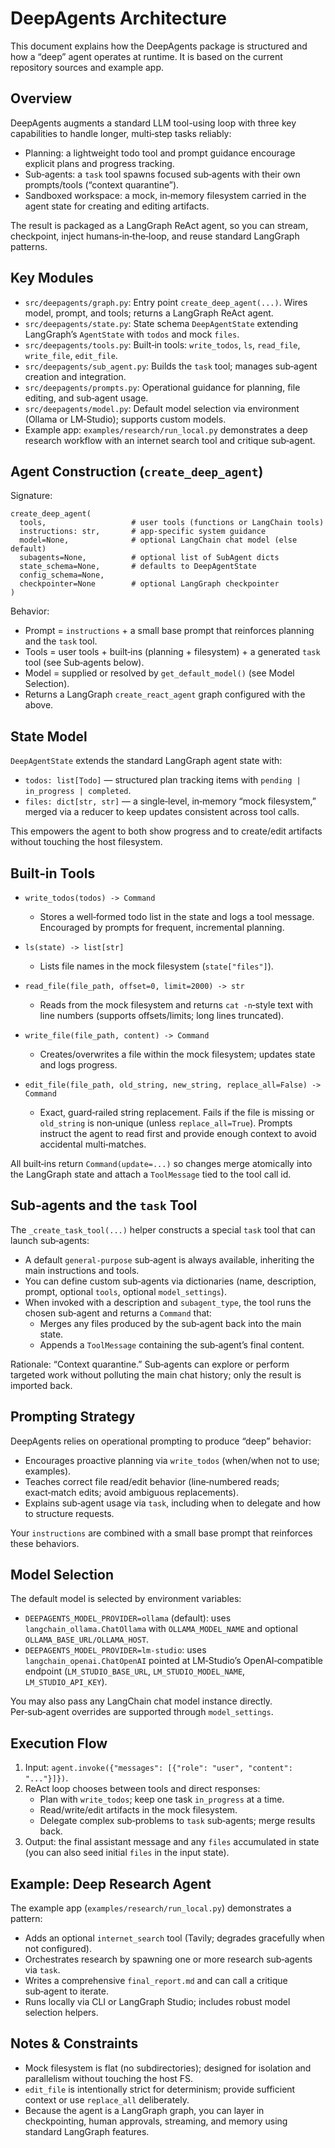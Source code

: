 # DeepAgents Architecture

This document explains how the DeepAgents package is structured and how a “deep” agent operates at runtime. It is based on the current repository sources and example app.

## Overview

DeepAgents augments a standard LLM tool-using loop with three key capabilities to handle longer, multi‑step tasks reliably:
- Planning: a lightweight todo tool and prompt guidance encourage explicit plans and progress tracking.
- Sub‑agents: a `task` tool spawns focused sub‑agents with their own prompts/tools (“context quarantine”).
- Sandboxed workspace: a mock, in‑memory filesystem carried in the agent state for creating and editing artifacts.

The result is packaged as a LangGraph ReAct agent, so you can stream, checkpoint, inject humans‑in‑the‑loop, and reuse standard LangGraph patterns.

## Key Modules

- `src/deepagents/graph.py`: Entry point `create_deep_agent(...)`. Wires model, prompt, and tools; returns a LangGraph ReAct agent.
- `src/deepagents/state.py`: State schema `DeepAgentState` extending LangGraph’s `AgentState` with `todos` and mock `files`.
- `src/deepagents/tools.py`: Built‑in tools: `write_todos`, `ls`, `read_file`, `write_file`, `edit_file`.
- `src/deepagents/sub_agent.py`: Builds the `task` tool; manages sub‑agent creation and integration.
- `src/deepagents/prompts.py`: Operational guidance for planning, file editing, and sub‑agent usage.
- `src/deepagents/model.py`: Default model selection via environment (Ollama or LM‑Studio); supports custom models.
- Example app: `examples/research/run_local.py` demonstrates a deep research workflow with an internet search tool and critique sub‑agent.

## Agent Construction (`create_deep_agent`)

Signature:

```
create_deep_agent(
  tools,                   # user tools (functions or LangChain tools)
  instructions: str,       # app-specific system guidance
  model=None,              # optional LangChain chat model (else default)
  subagents=None,          # optional list of SubAgent dicts
  state_schema=None,       # defaults to DeepAgentState
  config_schema=None,
  checkpointer=None        # optional LangGraph checkpointer
)
```

Behavior:
- Prompt = `instructions` + a small base prompt that reinforces planning and the `task` tool.
- Tools = user tools + built‑ins (planning + filesystem) + a generated `task` tool (see Sub‑agents below).
- Model = supplied or resolved by `get_default_model()` (see Model Selection).
- Returns a LangGraph `create_react_agent` graph configured with the above.

## State Model

`DeepAgentState` extends the standard LangGraph agent state with:
- `todos: list[Todo]` — structured plan tracking items with `pending | in_progress | completed`.
- `files: dict[str, str]` — a single‑level, in‑memory “mock filesystem,” merged via a reducer to keep updates consistent across tool calls.

This empowers the agent to both show progress and to create/edit artifacts without touching the host filesystem.

## Built‑in Tools

- `write_todos(todos) -> Command`
  - Stores a well‑formed todo list in the state and logs a tool message. Encouraged by prompts for frequent, incremental planning.

- `ls(state) -> list[str]`
  - Lists file names in the mock filesystem (`state["files"]`).

- `read_file(file_path, offset=0, limit=2000) -> str`
  - Reads from the mock filesystem and returns `cat -n`‑style text with line numbers (supports offsets/limits; long lines truncated).

- `write_file(file_path, content) -> Command`
  - Creates/overwrites a file within the mock filesystem; updates state and logs progress.

- `edit_file(file_path, old_string, new_string, replace_all=False) -> Command`
  - Exact, guard‑railed string replacement. Fails if the file is missing or `old_string` is non‑unique (unless `replace_all=True`). Prompts instruct the agent to read first and provide enough context to avoid accidental multi‑matches.

All built‑ins return `Command(update=...)` so changes merge atomically into the LangGraph state and attach a `ToolMessage` tied to the tool call id.

## Sub‑agents and the `task` Tool

The `_create_task_tool(...)` helper constructs a special `task` tool that can launch sub‑agents:
- A default `general-purpose` sub‑agent is always available, inheriting the main instructions and tools.
- You can define custom sub‑agents via dictionaries (name, description, prompt, optional `tools`, optional `model_settings`).
- When invoked with a description and `subagent_type`, the tool runs the chosen sub‑agent and returns a `Command` that:
  - Merges any files produced by the sub‑agent back into the main state.
  - Appends a `ToolMessage` containing the sub‑agent’s final content.

Rationale: “Context quarantine.” Sub‑agents can explore or perform targeted work without polluting the main chat history; only the result is imported back.

## Prompting Strategy

DeepAgents relies on operational prompting to produce “deep” behavior:
- Encourages proactive planning via `write_todos` (when/when not to use; examples).
- Teaches correct file read/edit behavior (line‑numbered reads; exact‑match edits; avoid ambiguous replacements).
- Explains sub‑agent usage via `task`, including when to delegate and how to structure requests.

Your `instructions` are combined with a small base prompt that reinforces these behaviors.

## Model Selection

The default model is selected by environment variables:
- `DEEPAGENTS_MODEL_PROVIDER=ollama` (default): uses `langchain_ollama.ChatOllama` with `OLLAMA_MODEL_NAME` and optional `OLLAMA_BASE_URL/OLLAMA_HOST`.
- `DEEPAGENTS_MODEL_PROVIDER=lm-studio`: uses `langchain_openai.ChatOpenAI` pointed at LM‑Studio’s OpenAI‑compatible endpoint (`LM_STUDIO_BASE_URL`, `LM_STUDIO_MODEL_NAME`, `LM_STUDIO_API_KEY`).

You may also pass any LangChain chat model instance directly. Per‑sub‑agent overrides are supported through `model_settings`.

## Execution Flow

1) Input: `agent.invoke({"messages": [{"role": "user", "content": "..."}]})`.
2) ReAct loop chooses between tools and direct responses:
   - Plan with `write_todos`; keep one task `in_progress` at a time.
   - Read/write/edit artifacts in the mock filesystem.
   - Delegate complex sub‑problems to `task` sub‑agents; merge results back.
3) Output: the final assistant message and any `files` accumulated in state (you can also seed initial `files` in the input state).

## Example: Deep Research Agent

The example app (`examples/research/run_local.py`) demonstrates a pattern:
- Adds an optional `internet_search` tool (Tavily; degrades gracefully when not configured).
- Orchestrates research by spawning one or more research sub‑agents via `task`.
- Writes a comprehensive `final_report.md` and can call a critique sub‑agent to iterate.
- Runs locally via CLI or LangGraph Studio; includes robust model selection helpers.

## Notes & Constraints

- Mock filesystem is flat (no subdirectories); designed for isolation and parallelism without touching the host FS.
- `edit_file` is intentionally strict for determinism; provide sufficient context or use `replace_all` deliberately.
- Because the agent is a LangGraph graph, you can layer in checkpointing, human approvals, streaming, and memory using standard LangGraph features.

